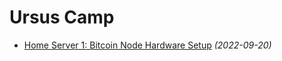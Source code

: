 # Ursus Camp

* [Home Server 1: Bitcoin Node Hardware Setup](2022-02-20-node-machine-setup.md) _(2022-09-20)_